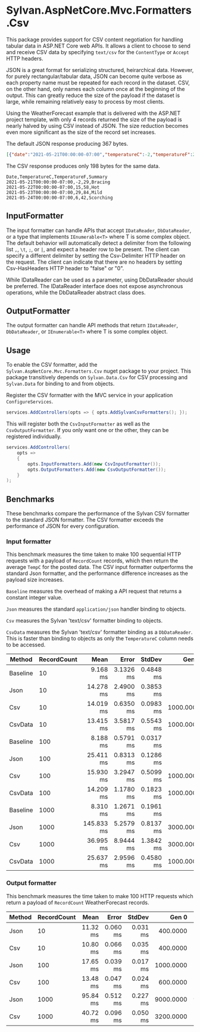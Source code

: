 # Sylvan.AspNetCore.Mvc.Formatters.Csv

This package provides support for CSV content negotiation for handling tabular data in ASP.NET Core web APIs.
It allows a client to choose to send and receive CSV data by specifying `text/csv` for the `ContentType` or `Accept` HTTP headers.

JSON is a great format for serializing structured, heirarchical data. 
However, for purely rectangular/tabular data, JSON can become quite verbose as each property name must be repeated for each record in the dataset. CSV, on the other hand, only names each column once at the beginning of the output. This can greatly reduce the size of the payload if the dataset is large, while remaining relatively easy to process by most clients.

Using the WeatherForecast example that is delivered with the ASP.NET project template, with only 4 records returned the size of the payload is nearly halved by using CSV instead of JSON. The size reduction becomes even more significant as the size of the record set increases.

The default JSON response producing 367 bytes.

```JSON
[{"date":"2021-05-21T00:00:00-07:00","temperatureC":-2,"temperatureF":29,"summary":"Bracing"},{"date":"2021-05-22T00:00:00-07:00","temperatureC":15,"temperatureF":58,"summary":"Hot"},{"date":"2021-05-23T00:00:00-07:00","temperatureC":29,"temperatureF":84,"summary":"Mild"},{"date":"2021-05-24T00:00:00-07:00","temperatureC":6,"temperatureF":42,"summary":"Scorching"}]
```

The CSV response produces only 198 bytes for the same data.

```CSV
Date,TemperatureC,TemperatureF,Summary
2021-05-21T00:00:00-07:00,-2,29,Bracing
2021-05-22T00:00:00-07:00,15,58,Hot
2021-05-23T00:00:00-07:00,29,84,Mild
2021-05-24T00:00:00-07:00,6,42,Scorching
```

## InputFormatter

The input formatter can handle APIs that accept `IDataReader`, `DbDataReader`, or a type that implements `IEnumerable<T>` where T is some complex object. The default behavior will automatically detect a delimiter from the following list `,`, `\t`, `;`, or `|`, and expect a header row to be present. The client can specify a different delimiter by setting the Csv-Delimiter HTTP header on the request. The client can indicate that there are no headers by setting Csv-HasHeaders HTTP header to "false" or "0".

While IDataReader can be used as a parameter, using DbDataReader should be preferred. The IDataReader interface does not expose asynchronous operations, while the DbDataReader abstract class does.

## OutputFormatter

The output formatter can handle API methods that return `IDataReader`, `DbDataReader`, or `IEnumerable<T>` where T is some complex object.

## Usage

To enable the CSV formatter, add the `Sylvan.AspNetCore.Mvc.Formatters.Csv` nuget package to your project. This package transitively depends on `Sylvan.Data.Csv` for CSV processing and `Sylvan.Data` for binding to and from objects.

Register the CSV formatter with the MVC service in your application `ConfigureServices`.

```C#
services.AddControllers(opts => { opts.AddSylvanCsvFormatters(); });
```

This will register both the `CsvInputFormatter` as well as the `CsvOutputFormatter`. If you only want one or the other, they can be registered individually.

```C#
services.AddControllers(
    opts =>
    {
        opts.InputFormatters.Add(new CsvInputFormatter());
        opts.OutputFormatters.Add(new CsvOutputFormatter());
    }
);
```

## Benchmarks

These benchmarks compare the performance of the Sylvan CSV formatter to the standard JSON formatter.
The CSV formatter exceeds the performance of JSON for every configuration.

### Input formatter

This benchmark measures the time taken to make 100 sequential HTTP requests with a payload of `RecordCount` records, which then return the average `TempC` for the posted data.
The CSV input formatter outperforms the standard Json formatter, and the 
performance difference increases as the payload size increases.

`Baseline` measures the overhead of making a API request that returns a constant integer value.

`Json` measures the standard `application/json` handler binding to objects.

`Csv` measures the Sylvan 'text/csv' formatter binding to objects.

`CsvData` measures the Sylvan 'text/csv' formatter binding as a `DbDataReader`.
This is faster than binding to objects as only the `TemperatureC` column needs to be accessed.

|   Method | RecordCount |       Mean |     Error |    StdDev |     Gen 0 | Allocated |
|--------- |------------ |-----------:|----------:|----------:|----------:|----------:|
| Baseline |          10 |   9.168 ms | 3.1326 ms | 0.4848 ms |         - |      1 MB |
|     Json |          10 |  14.278 ms | 2.4900 ms | 0.3853 ms |         - |      2 MB |
|      Csv |          10 |  14.019 ms | 0.6350 ms | 0.0983 ms | 1000.0000 |      5 MB |
|  CsvData |          10 |  13.415 ms | 3.5817 ms | 0.5543 ms | 1000.0000 |      5 MB |
| Baseline |         100 |   8.188 ms | 0.5791 ms | 0.0317 ms |         - |      1 MB |
|     Json |         100 |  25.411 ms | 0.8313 ms | 0.1286 ms |         - |      3 MB |
|      Csv |         100 |  15.930 ms | 3.2947 ms | 0.5099 ms | 1000.0000 |      6 MB |
|  CsvData |         100 |  14.209 ms | 1.1780 ms | 0.1823 ms | 1000.0000 |      5 MB |
| Baseline |        1000 |   8.310 ms | 1.2671 ms | 0.1961 ms |         - |      1 MB |
|     Json |        1000 | 145.833 ms | 5.2579 ms | 0.8137 ms | 3000.0000 |     13 MB |
|      Csv |        1000 |  36.995 ms | 8.9444 ms | 1.3842 ms | 3000.0000 |     15 MB |
|  CsvData |        1000 |  25.637 ms | 2.9596 ms | 0.4580 ms | 1000.0000 |      5 MB |

### Output formatter

This benchmark measures the time taken to make 100 HTTP requests which return a payload of `RecordCount` WeatherForecast records.

| Method | RecordCount |     Mean |    Error |   StdDev |     Gen 0 |     Gen 1 |     Gen 2 | Allocated |
|------- |------------ |---------:|---------:|---------:|----------:|----------:|----------:|----------:|
|   Json |          10 | 11.32 ms | 0.060 ms | 0.031 ms |  400.0000 |         - |         - |      2 MB |
|    Csv |          10 | 10.80 ms | 0.066 ms | 0.035 ms |  400.0000 |         - |         - |      2 MB |
|   Json |         100 | 17.65 ms | 0.039 ms | 0.017 ms | 1000.0000 |         - |         - |      4 MB |
|    Csv |         100 | 13.48 ms | 0.047 ms | 0.024 ms |  600.0000 |         - |         - |      3 MB |
|   Json |        1000 | 95.84 ms | 0.512 ms | 0.227 ms | 9000.0000 | 9000.0000 | 9000.0000 |     40 MB |
|    Csv |        1000 | 40.72 ms | 0.096 ms | 0.050 ms | 3200.0000 |  200.0000 |         - |     13 MB |
